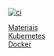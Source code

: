 [![ci](https://github.com/pedrolsazevedo/containers/actions/workflows/ci.yaml/badge.svg?event=label)](https://github.com/pedrolsazevedo/containers/actions/workflows/ci.yaml)

[Materiais](estudos/cursos.md)  
[Kubernetes](kubernetes/index.md)  
[Docker](.)  